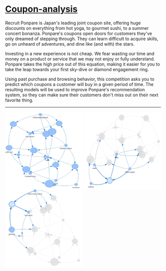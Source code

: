 # [Coupon-analysis](https://www.kaggle.com/c/coupon-purchase-prediction)
Recruit Ponpare is Japan's leading joint coupon site, offering huge discounts on everything from hot yoga, to gourmet sushi, to a summer concert bonanza. Ponpare's coupons open doors for customers they've only dreamed of stepping through. They can learn difficult to acquire skills, go on unheard of adventures, and dine like (and with) the stars.

Investing in a new experience is not cheap. We fear wasting our time and money on a product or service that we may not enjoy or fully understand. Ponpare takes the high price out of this equation, making it easier for you to take the leap towards your first sky-dive or diamond engagement ring.

Using past purchase and browsing behavior, this competition asks you to predict which coupons a customer will buy in a given period of time. The resulting models will be used to improve Ponpare's recommendation system, so they can make sure their customers don't miss out on their next favorite thing.

---
 <img src="IMG/associate_1.jpg" width = "250" height = "250" alt="图片名称" align=center />  <img src="IMG/associate_2.jpg" width = "250" height = "250" alt="图片名称" align=center />  <img src="IMG/associate_3.jpg" width = "250" height = "250" alt="图片名称" align=center />
 
